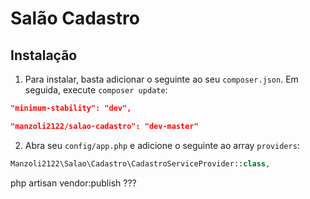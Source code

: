 # Salão Cadastro



## Instalação

1) Para instalar, basta adicionar o seguinte ao seu  `composer.json`. Em seguida, execute `composer update`:

```json
"minimum-stability": "dev",
```

```json
"manzoli2122/salao-cadastro": "dev-master"
```

2) Abra seu `config/app.php`  e adicione o seguinte ao array  `providers`:

```php
Manzoli2122\Salao\Cadastro\CadastroServiceProvider::class,
```


php artisan vendor:publish ???
